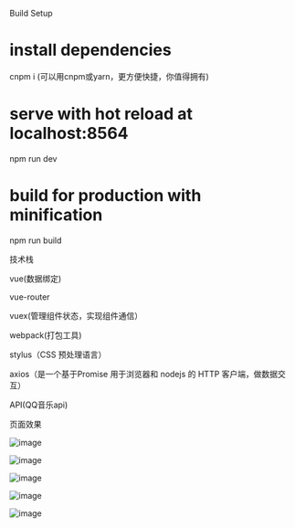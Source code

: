 
Build Setup

# install dependencies
cnpm i
(可以用cnpm或yarn，更方便快捷，你值得拥有)

# serve with hot reload at localhost:8564
npm run dev

# build for production with minification
npm run build


技术栈

vue(数据绑定)

vue-router

vuex(管理组件状态，实现组件通信）

webpack(打包工具)

stylus（CSS 预处理语言）

axios（是一个基于Promise 用于浏览器和 nodejs 的 HTTP 客户端，做数据交互）

API(QQ音乐api)

页面效果


![image](https://github.com/mermaid-happy/qq_music/blob/master/src/image/index.png)

![image](https://github.com/mermaid-happy/qq_music/blob/master/src/image/rank.png)

![image](https://github.com/mermaid-happy/qq_music/blob/master/src/image/search.png)

![image](https://github.com/mermaid-happy/qq_music/blob/master/src/image/musicDetail.png)

![image](https://github.com/mermaid-happy/qq_music/blob/master/src/image/rankDetail.png)


